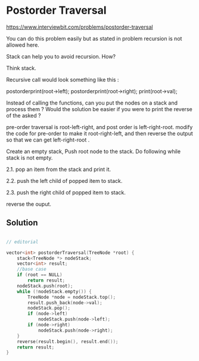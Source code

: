 # Postorder Traversal

https://www.interviewbit.com/problems/postorder-traversal


You can do this problem easily but as stated in problem recursion is not allowed here.

Stack can help you to avoid recursion. How?


Think stack.

Recursive call would look something like this :

postorderprint(root->left);
postorderprint(root->right);
print(root->val);

Instead of calling the functions, can you put the nodes on a stack and process them ? 
Would the solution be easier if you were to print the reverse of the asked ?



pre-order traversal is root-left-right, and post order is left-right-root. modify the code for pre-order to make it root-right-left, and then reverse the output so that we can get left-right-root .

Create an empty stack, Push root node to the stack.
Do following while stack is not empty.

2.1. pop an item from the stack and print it.

2.2. push the left child of popped item to stack.

2.3. push the right child of popped item to stack.

reverse the ouput.

## Solution

```cpp

// editorial

vector<int> postorderTraversal(TreeNode *root) {
    stack<TreeNode *> nodeStack;
    vector<int> result;
    //base case
    if (root == NULL)
        return result;
    nodeStack.push(root);
    while (!nodeStack.empty()) {
        TreeNode *node = nodeStack.top();
        result.push_back(node->val);
        nodeStack.pop();
        if (node->left)
            nodeStack.push(node->left);
        if (node->right)
            nodeStack.push(node->right);
    }
    reverse(result.begin(), result.end());
    return result;
}
```